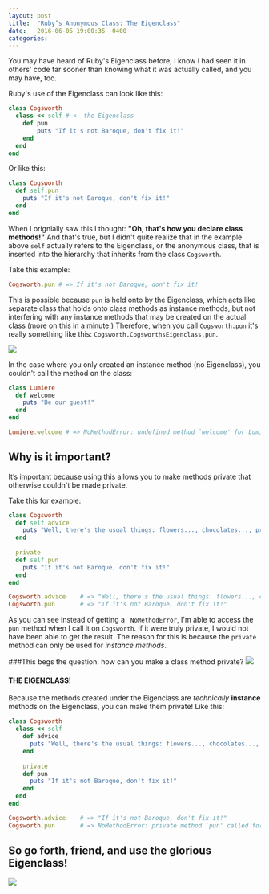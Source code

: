 ```yaml
---
layout: post
title:  "Ruby’s Anonymous Class: The Eigenclass"
date:   2016-06-05 19:00:35 -0400
categories: 
---
```


You may have heard of Ruby's Eigenclass before, I know I had seen it in others' code far sooner than knowing what it was actually called, and you may have, too. 

Ruby's use of the Eigenclass can look like this:

```ruby
class Cogsworth
  class << self # <- the Eigenclass 
    def pun
    	puts "If it's not Baroque, don't fix it!"
    end
  end
end
```
Or like this:

```ruby
class Cogsworth
  def self.pun
	puts "If it's not Baroque, don't fix it!"
  end
end
```
When I orignially saw this I thought: **"Oh, that's how you declare class methods!"** And that's true, but I didn't quite realize that in the example above `self` actually refers to the Eigenclass, or the anonymous class, that is inserted into the hierarchy that inherits from the class `Cogsworth`. 

Take this example:

```ruby
Cogsworth.pun # => If it's not Baroque, don't fix it!
```

This is possible because `pun` is held onto by the Eigenclass, which acts like separate class that holds onto class methods as instance methods, but not interfering with any instance methods that may be created on the actual class (more on this in a minute.) Therefore, when you call `Cogsworth.pun` it's really something like this: `Cogsworth.CogsworthsEigenclass.pun`. 

![](http://25.media.tumblr.com/tumblr_ly19a98C3Q1qduy16o1_500.gif)

In the case where you only created an instance method (no Eigenclass), you couldn't call the method on the class:


```ruby
class Lumiere
  def welcome
	puts "Be our guest!"
  end
end

Lumiere.welcome # => NoMethodError: undefined method `welcome' for Lumiere:Class

```


## Why is it important? 

It’s important because using this allows you to make methods private that otherwise couldn't be made private.

Take this for example:

```ruby
class Cogsworth
  def self.advice
  	puts "Well, there's the usual things: flowers..., chocolates..., promises you don't intend to keep..."
  end 
  
  private
  def self.pun
	puts "If it's not Baroque, don't fix it!"
  end
end

Cogsworth.advice 	# => "Well, there's the usual things: flowers..., chocolates..., promises you don't intend to keep..."
Cogsworth.pun		# => "If it's not Baroque, don't fix it!"

```
As you can see instead of getting a ` NoMethodError`, I'm able to access the `pun` method when I call it on `Cogsworth`. If it were truly private, I would not have been able to get the result. The reason for this is because the `private` method can only be used for *instance methods*. 

###This begs the question: how can you make a class method private? 
![](http://i.giphy.com/xT9DPFPfULYJHHrqN2.gif)

#### THE EIGENCLASS!
Because the methods created under the Eigenclass are *technically* **instance** methods on the Eigenclass, you can make them private! Like this:

```ruby
class Cogsworth
  class << self 
    def advice
      puts "Well, there's the usual things: flowers..., chocolates..., promises you don't intent to keep..."
    end 
  
    private
    def pun
      puts "If it's not Baroque, don't fix it!"
    end
  end
end

Cogsworth.advice 	# => "If it's not Baroque, don't fix it!"
Cogsworth.pun		# => NoMethodError: private method `pun' called for Cogsworth:Class

```


## So go forth, friend, and use the glorious Eigenclass! 

![](http://i.giphy.com/GDdlesaysfPvG.gif) 

